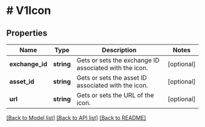 # # V1Icon

## Properties

Name | Type | Description | Notes
------------ | ------------- | ------------- | -------------
**exchange_id** | **string** | Gets or sets the exchange ID associated with the icon. | [optional]
**asset_id** | **string** | Gets or sets the asset ID associated with the icon. | [optional]
**url** | **string** | Gets or sets the URL of the icon. | [optional]

[[Back to Model list]](../../README.md#models) [[Back to API list]](../../README.md#endpoints) [[Back to README]](../../README.md)
